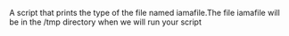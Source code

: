 A script that prints the type of the file named iamafile.The file iamafile will be in the /tmp directory when we will run your script

